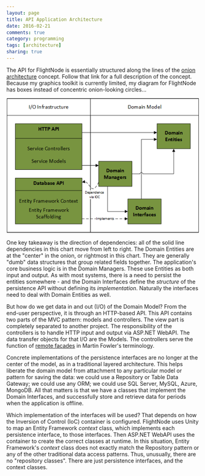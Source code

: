 ```yaml
---
layout: page
title: API Application Architecture
date: 2016-02-21
comments: true
category: programming
tags: [architecture]
sharing: true
---
```


The API for FlightNode is essentially structured along the lines of the 
[onion architecture](http://jeffreypalermo.com/blog/the-onion-architecture-part-1/) 
concept. Follow that link for a full description of the concept. Because my 
graphics toolkit is currently limited, my diagram for FlightNode has boxes 
instead of concentric onion-looking circles...

<div style="text-align: center">
<img src="/images/flightnode.onion.png">
</div>

One key takeaway is the direction of dependencies: all of the solid line
dependencies in this chart move from left to right. The Domain Entities
are at the "center" in the onion, or rightmost in this chart. They are
generally "dumb" data structures that group related fields together. The
application's core business logic is in the Domain Managers. These 
use Entities as both input and output. As with most systems, there is
a need to persist the entities somewhere - and the Domain Interfaces
define the _structure_ of the persistence API without defining
its _implementation_. Naturally the interfaces need to deal with Domain
Entities as well.

But how do we get data in and out (I/O) of the Domain Model? From the end-user
perspective, it is through an HTTP-based API. This API contains two parts
of the MVC pattern: models and controllers. The view part is completely 
separated to another project. The responsibility of the controllers 
is to handle HTTP input and output via ASP.NET WebAPI. The data transfer
objects for that I/O are the Models. The controllers serve the function
of [remote facades](http://martinfowler.com/eaaCatalog/remoteFacade.html) 
in Martin Fowler's terminology.

Concrete implementations of the persistence interfaces are no longer at 
the center of the model, as in a traditional layered architecture. This
helps liberate the domain model from attachment to any particular model
or pattern for saving the data: we could use a Repository or Table Data
Gateway; we could use any ORM; we could use SQL Server, MySQL, Azure, 
MongoDB. All that matters is that we have a classes that implement
the Domain Interfaces, and successfully store and retrieve data for
periods when the application is offline. 

Which implementation of the interfaces will be used? That depends on
how the Inversion of Control (IoC) container is configured. FlightNode
uses Unity to map an Entity Framework _context_ class, which implements
each persistence interface, to those interfaces. Then ASP.NET WebAPI 
uses the container to create the correct classes at runtime. In this 
situation, Entity Framework's _context_ class does not exactly match the
Repository pattern or any of the other traditional data access patterns.
Thus, unusually, there are no "repository classes". There are just persistence
interfaces, and the context classes.